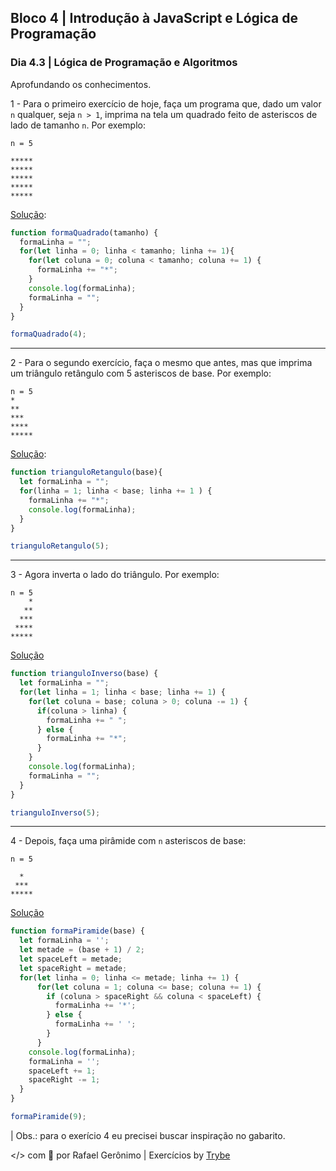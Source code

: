 ## Bloco 4 | Introdução à JavaScript e Lógica de Programação

### Dia 4.3 | Lógica de Programação e Algoritmos

Aprofundando os conhecimentos.

1 - Para o primeiro exercício de hoje, faça um programa que, dado um valor `n` qualquer, seja `n > 1`, imprima na tela um quadrado feito de asteriscos de lado de tamanho `n`. Por exemplo:

```shell
n = 5

*****
*****
*****
*****
*****
```

[Solução](ex_1_formaQuadrado.js):
```javascript
function formaQuadrado(tamanho) {
  formaLinha = "";
  for(let linha = 0; linha < tamanho; linha += 1){
    for(let coluna = 0; coluna < tamanho; coluna += 1) {
      formaLinha += "*";
    }
    console.log(formaLinha);
    formaLinha = "";
  }
}

formaQuadrado(4);
```

---

2 - Para o segundo exercício, faça o mesmo que antes, mas que imprima um triângulo retângulo com 5 asteriscos de base. Por exemplo:
   
```shell
n = 5
*
**
***
****
*****
```

[Solução](ex_ex_2_triangulo_retangulo.js):
```javascript
function trianguloRetangulo(base){
  let formaLinha = "";
  for(linha = 1; linha < base; linha += 1 ) {
    formaLinha += "*";
    console.log(formaLinha);
  }
}

trianguloRetangulo(5);
```

---

3 - Agora inverta o lado do triângulo. Por exemplo:
```shell
n = 5
    *
   **
  ***
 ****
*****
```

[Solução](ex_3_triangulo_inverso.js)
```javascript
function trianguloInverso(base) {
  let formaLinha = "";
  for(let linha = 1; linha < base; linha += 1) {
    for(let coluna = base; coluna > 0; coluna -= 1) {
      if(coluna > linha) {
        formaLinha += " ";
      } else {
        formaLinha += "*";
      }
    }
    console.log(formaLinha);
    formaLinha = "";
  }
}

trianguloInverso(5);
```

---

4 - Depois, faça uma pirâmide com `n` asteriscos de base:
```shell
n = 5

  *  
 ***
*****
```

[Solução](ex_4_formaPiramide.js)
```javascript
function formaPiramide(base) {
  let formaLinha = '';
  let metade = (base + 1) / 2;
  let spaceLeft = metade;
  let spaceRight = metade;
  for(let linha = 0; linha <= metade; linha += 1) {
      for(let coluna = 1; coluna <= base; coluna += 1) {
        if (coluna > spaceRight && coluna < spaceLeft) {
          formaLinha += '*';
        } else {
          formaLinha += ' ';
        }
      }
    console.log(formaLinha);
    formaLinha = '';
    spaceLeft += 1;
    spaceRight -= 1;
  }
}

formaPiramide(9);
```

| Obs.: para o exerício 4 eu precisei buscar inspiração no gabarito.



</> com 💚 por Rafael Gerônimo | Exercícios by [Trybe](https://betrybe.com)